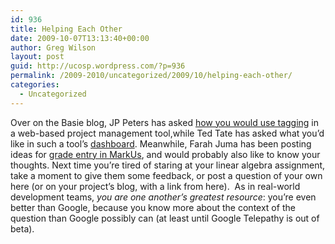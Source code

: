 ```yaml
---
id: 936
title: Helping Each Other
date: 2009-10-07T13:13:40+00:00
author: Greg Wilson
layout: post
guid: http://ucosp.wordpress.com/?p=936
permalink: /2009-2010/uncategorized/2009/10/helping-each-other/
categories:
  - Uncategorized
---
```

Over on the Basie blog, JP Peters has asked [how you would use tagging](http://blog.basieproject.org/?p=1241) in a web-based project management tool,while Ted Tate has asked what you&#8217;d like in such a tool&#8217;s [dashboard](http://blog.basieproject.org/?p=1177). Meanwhile, Farah Juma has been posting ideas for [grade entry in MarkUs](http://blog.markusproject.org/?p=475), and would probably also like to know your thoughts. Next time you&#8217;re tired of staring at your linear algebra assignment, take a moment to give them some feedback, or post a question of your own here (or on your project&#8217;s blog, with a link from here).  As in real-world development teams, _you are one another&#8217;s greatest resource_: you&#8217;re even better than Google, because you know more about the context of the question than Google possibly can (at least until Google Telepathy is out of beta).